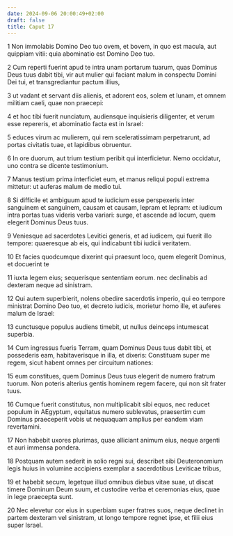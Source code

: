 ```yaml
---
date: 2024-09-06 20:00:49+02:00
draft: false
title: Caput 17
---
```





1 Non immolabis Domino Deo tuo ovem, et bovem, in quo est macula, aut quippiam vitii: quia abominatio est Domino Deo tuo.

2 Cum reperti fuerint apud te intra unam portarum tuarum, quas Dominus Deus tuus dabit tibi, vir aut mulier qui faciant malum in conspectu Domini Dei tui, et transgrediantur pactum illius,

3 ut vadant et servant diis alienis, et adorent eos, solem et lunam, et omnem militiam caeli, quae non praecepi:

4 et hoc tibi fuerit nunciatum, audiensque inquisieris diligenter, et verum esse repereris, et abominatio facta est in Israel:

5 educes virum ac mulierem, qui rem sceleratissimam perpetrarunt, ad portas civitatis tuae, et lapidibus obruentur.

6 In ore duorum, aut trium testium peribit qui interficietur. Nemo occidatur, uno contra se dicente testimonium.

7 Manus testium prima interficiet eum, et manus reliqui populi extrema mittetur: ut auferas malum de medio tui.

8 Si difficile et ambiguum apud te iudicium esse perspexeris inter sanguinem et sanguinem, causam et causam, lepram et lepram: et iudicum intra portas tuas videris verba variari: surge, et ascende ad locum, quem elegerit Dominus Deus tuus.

9 Veniesque ad sacerdotes Levitici generis, et ad iudicem, qui fuerit illo tempore: quaeresque ab eis, qui indicabunt tibi iudicii veritatem.

10 Et facies quodcumque dixerint qui praesunt loco, quem elegerit Dominus, et docuerint te

11 iuxta legem eius; sequerisque sententiam eorum. nec declinabis ad dexteram neque ad sinistram.

12 Qui autem superbierit, nolens obedire sacerdotis imperio, qui eo tempore ministrat Domino Deo tuo, et decreto iudicis, morietur homo ille, et auferes malum de Israel:

13 cunctusque populus audiens timebit, ut nullus deinceps intumescat superbia.

14 Cum ingressus fueris Terram, quam Dominus Deus tuus dabit tibi, et possederis eam, habitaverisque in illa, et dixeris: Constituam super me regem, sicut habent omnes per circuitum nationes:

15 eum constitues, quem Dominus Deus tuus elegerit de numero fratrum tuorum. Non poteris alterius gentis hominem regem facere, qui non sit frater tuus.

16 Cumque fuerit constitutus, non multiplicabit sibi equos, nec reducet populum in AEgyptum, equitatus numero sublevatus, praesertim cum Dominus praeceperit vobis ut nequaquam amplius per eandem viam revertamini.

17 Non habebit uxores plurimas, quae alliciant animum eius, neque argenti et auri immensa pondera.

18 Postquam autem sederit in solio regni sui, describet sibi Deuteronomium legis huius in volumine accipiens exemplar a sacerdotibus Leviticae tribus,

19 et habebit secum, legetque illud omnibus diebus vitae suae, ut discat timere Dominum Deum suum, et custodire verba et ceremonias eius, quae in lege praecepta sunt.

20 Nec elevetur cor eius in superbiam super fratres suos, neque declinet in partem dexteram vel sinistram, ut longo tempore regnet ipse, et filii eius super Israel.

